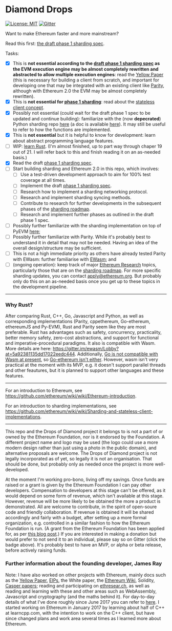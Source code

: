 # Diamond Drops

[![License: MIT](https://img.shields.io/badge/License-MIT-lightgrey.svg)](https://github.com/Drops-of-Diamond/Drops-of-Diamond/blob/master/LICENSE)
[![Gitter](https://badges.gitter.im/Join%20Chat.svg)](https://gitter.im/Drops-of-Diamond/Lobby?utm_source=badge&utm_medium=badge&utm_campaign=pr-badge&utm_content=badge)

Want to make Ethereum faster and more mainstream?

Read this first: [the draft phase 1 sharding soec](https://ethresear.ch/t/sharding-phase-1-spec/).

Tasks:
- [x] This is **not essential according to the [draft phase 1 sharding spec](https://ethresear.ch/t/sharding-phase-1-spec/) as the EVM execution engine may be almost completely rewritten and abstracted to allow multiple execution engines**: read the [Yellow Paper](https://ethereum.github.io/yellowpaper/paper.pdf) (this is necessary for building a client from scratch, and important for developing one that may be integrated with an existing client like [Parity](https://github.com/paritytech/parity), although with Ethereum 2.0 the EVM may be almost completely rewritten).
- [x] This is **not essential for [phase 1 sharding](https://ethresear.ch/t/sharding-phase-1-spec/)**: read about the [stateless client concept](https://ethresear.ch/t/the-stateless-client-concept/172).
- [x] Possibly not essential (could wait for the draft phase 1 spec to be updated and continue building): familiarize with the (now **depecrated**) Python sharding repo [here](https://github.com/ethereum/sharding/tree/develop/sharding) (a doc is available [here](https://github.com/ethereum/sharding/blob/develop/docs/doc.md)). It may still be useful to refer to how the functions are implemented.
- [x] This is **not essential** but it is helpful to know for development: learn about abstract programming language features.
- [ ] WIP: [learn Rust](https://doc.rust-lang.org/book/second-edition). (I'm almost finished, up to part way through chaper 19 out of 21. I will refer back to this and finish reading it on an as-needed basis.)
- [x] Read the draft [phase 1 sharding spec](https://ethresear.ch/t/sharding-phase-1-spec/).
- [ ] Start building sharding and Ethereum 2.0 in this repo, which involves:
    - [ ] Use a test-driven development approach to aim for 100% test coverage at all times.
    - [ ] Implement the draft [phase 1 sharding spec](https://ethresear.ch/t/sharding-phase-1-spec/).
    - [ ] Research how to implement a sharding networking protocol.
    - [ ] Research and implement sharding syncing methods.
    - [ ] Contribute to research for further developments in the subsequent phases of the [sharding roadmap](https://ethresear.ch/t/sharding-phase-1-spec).
    - [ ] Research and implement further phases as outlined in the draft phase 1 spec.
- [ ] Possibly further familiarize with the sharding implementation on top of PyEVM [here](https://github.com/ethereum/py-evm/tree/sharding);
- [ ] Possibly further familiarize with Parity. While it's probably best to understand it in detail that may not be needed. Having an idea of the overall design/structure may be sufficient.
- [ ] This is not a high immediate priority as others have already tested Parity with EWasm: further familiarise with [EWasm](https://github.com/ewasm); and
- [ ] (ongoing operation): keep track of major [Ethereum Research](https://ethresear.ch) topics, particularly those that are on the [sharding roadmap](https://ethresear.ch/t/sharding-phase-1-spec). For more specific sharding updates, you can contact apply@ethereum.org. But probably only do this on an as-needed basis once you get up to these topics in the development pipeline.

------

### Why Rust?

After comparing Rust, C++, Go, Javascript and Python, as well as corresponding implementations (Parity, cppethereum, Go-ethereum, ethereumJS and Py-EVM), Rust and Parity seem like they are most preferable. Rust has advantages such as safety, concurrency, practicality, better memory safety, zero-cost abstractions, and support for functional and imperative-procedural paradigms.  It also is compatible with Wasm. More details are here: https://gitter.im/ewasm/Lobby?at=5a92381135dd17022eedc444. Additionally, [Go is not compatible with Wasm at present](https://github.com/golang/go/issues/18892), so [Go-ethereum isn't either](https://github.com/ethereum/go-ethereum/issues/16192). However, wasm isn't very practical at the moment with its MVP, e.g. it doesn't support parallel threads and other feautures, but it is planned to support other languages and these features.

------

For an introduction to Ethereum, see https://github.com/ethereum/wiki/wiki/Ethereum-introduction.

For an introduction to sharding implementations, see https://github.com/ethereum/wiki/wiki/Sharding-and-stateless-client-implementations.

------

This repo and the Drops of Diamond project it belongs to is not a part of or owned by the Ethereum Foundation, nor is it endorsed by the Foundation. A different project name and logo may be used (the logo could use a more modern design rather than just using a photo in the public domain), and alternative proposals are welcome. The Drops of Diamond project is not legally incorporated as of yet, so legally it is not an organisation. That should be done, but probably only as needed once the project is more well-developed.

At the moment I'm working pro-bono, living off my savings. Once funds are raised or a grant is given by the Ethereum Foundation I can pay other developers. Compensation to developers at this stage can't be offered, as it would depend on some form of revenue, which isn't available at this stage. However, revenue will be more likely to be obtained the more a product is demonstrated. All are welcome to contribute, in the spirit of open-soure code and friendly collaboration. If revenue is obtained it will be shared accordingly and fairly with a budget, after setting up a more formal organization, e.g. controlled in a similar fashion to how the Ethereum Foundation is run. (A grant from the Ethereum Foundation has been applied for, as per [this blog post](https://blog.ethereum.org/2018/01/02/ethereum-scalability-research-development-subsidy-programs/).) If you are interested in making a donation but would prefer to not send it to an individual, please say so on Gitter (click the badge above). It's probably best to have an MVP, or alpha or beta release, before actively raising funds.

### Further information about the founding developer, James Ray

Note: I have also worked on other projects with Ethereum, mainly docs such as the [Yellow Paper](https://github.com/ethereum/yellowpaper), [EIPs](https://github.com/ethereum/eips), the White paper, the [Ethereum Wiki](https://github.com/ethereum/wiki/wiki), Solidity, [Casper papers](https://github.com/ethereum/research/tree/master/papers); reading and participating on [ethresear.ch](https://ethresear.ch/), as well as reading and learning with these and other areas such as WebAssembly, Javascript and cryptography (and the maths behind it). For day-to-day details of what I've done roughly since June 2017 you can refer to [here](https://docs.google.com/spreadsheets/d/1dDglpWBhWlPyv0tfDntPQc8F-yBsP41wFQnIKgwA068/edit#gid=114542833). I started working on Ethereum in January 2017 by learning about half of C++ at learncpp.com, with the intention to work on the C++ client, but have since changed plans and work area several times as I learned more about Ethereum.
